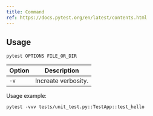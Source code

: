 ```yaml
---
title: Command
ref: https://docs.pytest.org/en/latest/contents.html
---
```


## Usage

```shell
pytest OPTIONS FILE_OR_DIR
```

| Option | Description |
| --- | --- |
| `-v` | Increate verbosity. |

Usage example:

```shell
pytest -vvv tests/unit_test.py::TestApp::test_hello
```
